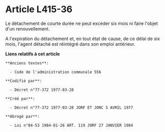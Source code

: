 # Article L415-36

Le détachement de courte durée ne peut excéder six mois ni faire l'objet d'un renouvellement.

A l'expiration du détachement et, en tout état de cause, de ce délai de six mois, l'agent détaché est réintégré dans son
emploi antérieur.

**Liens relatifs à cet article**

	**Anciens textes**:

	  - Code de l'administration communale 556

	**Codifié par**:

	  - Décret n°77-372 1977-03-28

	**Créé par**:

	  - Décret n°77-372 1977-03-28 JORF ET JONC 5 AVRIL 1977

	**Abrogé par**:

	  - Loi n°84-53 1984-01-26 ART. 119 JORF 27 JANVIER 1984
